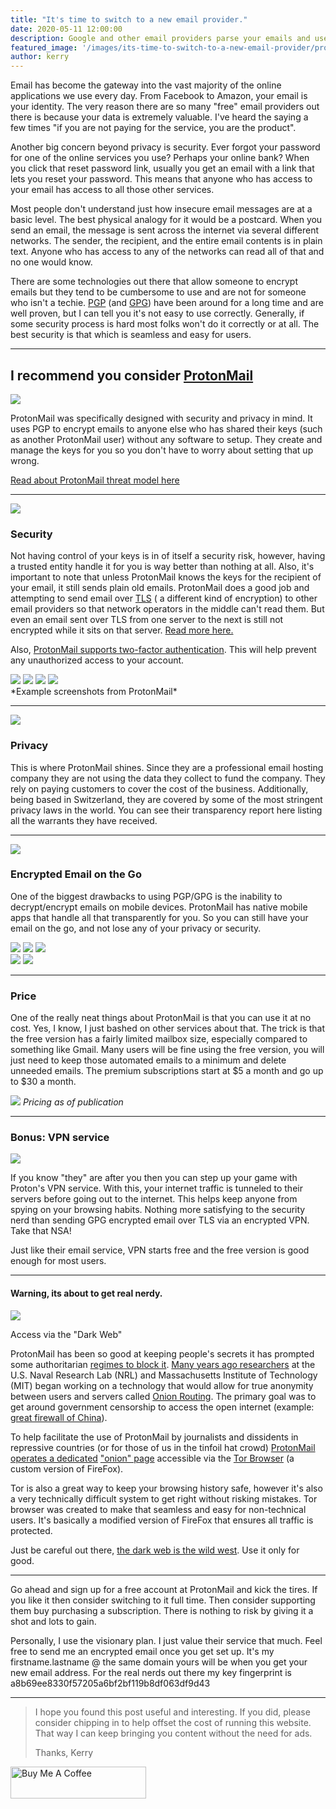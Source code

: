 ```yaml
---
title: "It's time to switch to a new email provider."
date: 2020-05-11 12:00:00
description: Google and other email providers parse your emails and use that data to show you Ads or just sell that information to 3rd parties. Ever had that creepy feeling when ads start showing up on websites for something you haven't even told anyone you were thinking about buying? Well, now you know why. 
featured_image: '/images/its-time-to-switch-to-a-new-email-provider/protonmail-corporate-door.jpg'
author: kerry
---
```



Email has become the gateway into the vast majority of the online applications we use every day. From Facebook to Amazon, your email is your identity. The very reason there are so many "free" email providers out there is because your data is extremely valuable. I've heard the saying a few times "if you are not paying for the service, you are the product".



Another big concern beyond privacy is security. Ever forgot your password for one of the online services you use? Perhaps your online bank? When you click that reset password link, usually you get an email with a link that lets you reset your password. This means that anyone who has access to your email has access to all those other services.

Most people don't understand just how insecure email messages are at a basic level. The best physical analogy for it would be a postcard. When you send an email, the message is sent across the internet via several different networks. The sender, the recipient, and the entire email contents is in plain text. Anyone who has access to any of the networks can read all of that and no one would know.

There are some technologies out there that allow someone to encrypt emails but they tend to be cumbersome to use and are not for someone who isn't a techie. [PGP](https://en.wikipedia.org/wiki/Pretty_Good_Privacy) (and [GPG](https://gnupg.org/)) have been around for a long time and are well proven, but I can tell you it's not easy to use correctly. Generally, if some security process is hard most folks won't do it correctly or at all. The best security is that which is seamless and easy for users. 

---

## I recommend you consider [ProtonMail](https://protonmail.com/)


![](/images/its-time-to-switch-to-a-new-email-provider/homepage.jpg)


ProtonMail was specifically designed with security and privacy in mind. It uses PGP to encrypt emails to anyone else who has shared their keys (such as another ProtonMail user) without any software to setup. They create and manage the keys for you so you don't have to worry about setting that up wrong.

[Read about ProtonMail threat model here](https://protonmail.com/blog/protonmail-threat-model/)

---

![](/images/its-time-to-switch-to-a-new-email-provider/secured-by-protonmail-purple.png)

### Security

Not having control of your keys is in of itself a security risk, however, having a trusted entity handle it for you is way better than nothing at all. Also, it's important to note that unless ProtonMail knows the keys for the recipient of your email, it still sends plain old emails. ProtonMail does a good job and attempting to send email over [TLS](https://en.wikipedia.org/wiki/Transport_Layer_Security) ( a different kind of encryption) to other email providers so that network operators in the middle can't read them. But even an email sent over TLS from one server to the next is still not encrypted while it sits on that server. [Read more here.](https://protonmail.com/security-details)

Also, [ProtonMail supports two-factor authentication](https://protonmail.com/support/knowledge-base/two-factor-authentication/). This will help prevent any unauthorized access to your account. 


<div class="gallery" data-columns="2">
	<img src="/images/its-time-to-switch-to-a-new-email-provider/column-message.jpg">
	<img src="/images/its-time-to-switch-to-a-new-email-provider/compose-encrypt.jpg">
	<img src="/images/its-time-to-switch-to-a-new-email-provider/row.jpg">
	<img src="/images/its-time-to-switch-to-a-new-email-provider/row-message.jpg">
</div>
*Example screenshots from ProtonMail*

---

![](/images/its-time-to-switch-to-a-new-email-provider/protonmail-shot-girl.jpg)


### Privacy

This is where ProtonMail shines. Since they are a professional email hosting company they are not using the data they collect to fund the company. They rely on paying customers to cover the cost of the business. Additionally, being based in Switzerland, they are covered by some of the most stringent privacy laws in the world. You can see their transparency report here listing all the warrants they have received. 

---

![](/images/its-time-to-switch-to-a-new-email-provider/protonmail-shot-decrypt.jpg)

### Encrypted Email on the Go

One of the biggest drawbacks to using PGP/GPG is the inability to decrypt/encrypt emails on mobile devices. ProtonMail has native mobile apps that handle all that transparently for you. So you can still have your email on the go, and not lose any of your privacy or security. 

<div class="gallery" data-columns="3">
	<img src="/images/its-time-to-switch-to-a-new-email-provider/compose.jpg">
	<img src="/images/its-time-to-switch-to-a-new-email-provider/inbox.jpg">
	<img src="/images/its-time-to-switch-to-a-new-email-provider/mailbox-1.jpg">
</div>

<div class="gallery" data-columns="2">
	<img src="/images/its-time-to-switch-to-a-new-email-provider/menu.jpg">
	<img src="/images/its-time-to-switch-to-a-new-email-provider/user-1.jpg">
</div>

---

### Price

One of the really neat things about ProtonMail is that you can use it at no cost. Yes, I know, I just bashed on other services about that. The trick is that the free version has a fairly limited mailbox size, especially compared to something like Gmail. Many users will be fine using the free version, you will just need to keep those automated emails to a minimum and delete unneeded emails. The premium subscriptions start at $5 a month and go up to $30 a month. 

![](/images/its-time-to-switch-to-a-new-email-provider/image.png)
*Pricing as of publication*

---

### Bonus: VPN service

![](/images/its-time-to-switch-to-a-new-email-provider/protonvpn-wallpaper-7.jpg)

If you know "they" are after you then you can step up your game with Proton's VPN service. With this, your internet traffic is tunneled to their servers before going out to the internet. This helps keep anyone from spying on your browsing habits. Nothing more satisfying to the security nerd than sending GPG encrypted email over TLS via an encrypted VPN. Take that NSA!

Just like their email service, VPN starts free and the free version is good enough for most users. 

---

#### Warning, its about to get real nerdy. 

![](/images/its-time-to-switch-to-a-new-email-provider/image-1.png)

Access via the "Dark Web"

ProtonMail has been so good at keeping people's secrets it has prompted some authoritarian [regimes to block it](https://www.reuters.com/article/us-russia-protonmail/russia-blocks-encrypted-email-service-protonmail-idUSKBN1ZS1K8). [Many years ago researchers](https://www.torproject.org/about/history/) at the U.S. Naval Research Lab (NRL) and Massachusetts Institute of Technology (MIT) began working on a technology that would allow for true anonymity between users and servers called [Onion Routing](https://en.wikipedia.org/wiki/Onion_routing). The primary goal was to get around government censorship to access the open internet (example: [great firewall of China](https://en.wikipedia.org/wiki/Great_Firewall)).

To help facilitate the use of ProtonMail by journalists and dissidents in repressive countries (or for those of us in the tinfoil hat crowd) [ProtonMail operates a dedicated](https://protonmail.com/tor) ["onion" page](https://protonirockerxow.onion/) accessible via the [Tor Browser](https://www.torproject.org/download/) (a custom version of FireFox).

Tor is also a great way to keep your browsing history safe, however it's also a very technically difficult system to get right without risking mistakes. Tor browser was created to make that seamless and easy for non-technical users. It's basically a modified version of FireFox that ensures all traffic is protected.

Just be careful out there, [the dark web is the wild west](https://en.wikipedia.org/wiki/Dark_web). Use it only for good. 

---

Go ahead and sign up for a free account at ProtonMail and kick the tires. If you like it then consider switching to it full time. Then consider supporting them buy purchasing a subscription. There is nothing to risk by giving it a shot and lots to gain.

Personally, I use the visionary plan. I just value their service that much. Feel free to send me an encrypted email once you get set up. It's my firstname.lastname @ the same domain yours will be when you get your new email address. For the real nerds out there my key fingerprint is a8b69ee8330f57205a6bf2bf119b8df063df9d43

---

> I hope you found this post useful and interesting. If you did, please consider chipping in to help offset the cost of running this website. That way I can keep bringing you content without the need for ads.  
>   
> Thanks, Kerry

<a href="https://www.buymeacoffee.com/kerryhatcher" target="_blank"><img src="https://cdn.buymeacoffee.com/buttons/arial-green.png" alt="Buy Me A Coffee" style="height: 51px !important;width: 217px !important;" ></a>